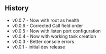 ## History ##

* v0.0.7 - Now with root as health
* v0.0.6 - Corrected Call field order
* v0.0.5 - Now with listen port configuration
* v0.0.4 - Now with working task creation
* v0.0.3 - Better console errors
* v0.0.1 - initial dev release
